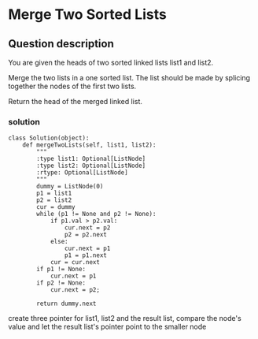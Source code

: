 # Merge Two Sorted Lists

## Question description
You are given the heads of two sorted linked lists list1 and list2.

Merge the two lists in a one sorted list. The list should be made by splicing together the nodes of the first two lists.

Return the head of the merged linked list.

### solution
```
class Solution(object):
    def mergeTwoLists(self, list1, list2):
        """
        :type list1: Optional[ListNode]
        :type list2: Optional[ListNode]
        :rtype: Optional[ListNode]
        """
        dummy = ListNode(0)
        p1 = list1
        p2 = list2
        cur = dummy
        while (p1 != None and p2 != None):
            if p1.val > p2.val:
                cur.next = p2
                p2 = p2.next
            else:
                cur.next = p1
                p1 = p1.next
            cur = cur.next
        if p1 != None:
            cur.next = p1
        if p2 != None:
            cur.next = p2;
        
        return dummy.next
```
create three pointer for list1, list2 and the result list, compare the node's value and let the result list's pointer point to the smaller node